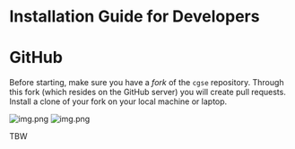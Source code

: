 
# Installation Guide for Developers

# GitHub

Before starting, make sure you have a _fork_ of the `cgse` repository. Through this fork (which 
resides on the GitHub  server) you will create pull requests. Install a clone of your fork on 
your local machine or laptop.

![img.png](../images/github-fork-clone.png#only-light)
![img.png](../images/github-fork-clone-dark.png#only-dark)


TBW
